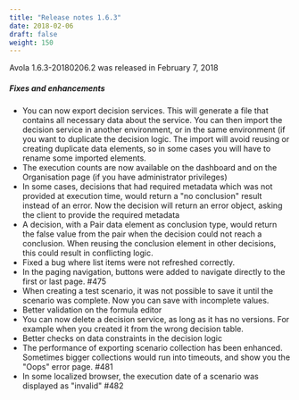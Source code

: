 ```yaml
---
title: "Release notes 1.6.3"
date: 2018-02-06
draft: false
weight: 150
---
```


Avola 1.6.3-20180206.2 was released in February 7, 2018

##### Fixes and enhancements

* You can now export decision services. This will generate a file that contains all necessary data about the service. You can then import the decision service in another environment, or in the same environment (if you want to duplicate the decision logic. The import will avoid reusing or creating duplicate data elements, so in some cases you will have to rename some imported elements.
* The execution counts are now available on the dashboard and on the Organisation page (if you have administrator privileges)
* In some cases, decisions that had required metadata which was not provided at execution time, would return a "no conclusion" result instead of an error. Now the decision will return an error object, asking the client to provide the required metadata
* A decision, with a Pair data element as conclusion type, would return the false value from the pair when the decision could not reach a conclusion. When reusing the conclusion element in other decisions, this could result in conflicting logic.
* Fixed a bug where list items were not refreshed correctly.
* In the paging navigation, buttons were added to navigate directly to the first or last page. #475
* When creating a test scenario, it was not possible to save it until the scenario was complete. Now you can save with incomplete values.
* Better validation on the formula editor
* You can now delete a decision service, as long as it has no versions. For example when you created it from the wrong decision table.
* Better checks on data constraints in the decision logic
* The performance of exporting scenario collection has been enhanced. Sometimes bigger collections would run into timeouts, and show you the "Oops" error page. #481
* In some localized browser, the execution date of a scenario was displayed as "invalid" #482